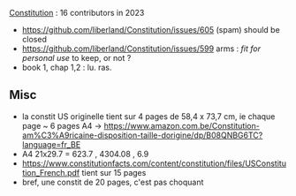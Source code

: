 [Constitution](https://github.com/liberland/Constitution)          :  16 contributors in 2023


* https://github.com/liberland/Constitution/issues/605 (spam) should be closed
* https://github.com/liberland/Constitution/issues/599 arms : <i>fit for personal use</i> to keep, or not ?
* book 1, chap 1,2 : lu. ras.

Misc
----
* la constit US originelle tient sur 4 pages de 58,4 x 73,7 cm, ie chaque page ~ 6 pages A4 -> https://www.amazon.com.be/Constitution-am%C3%A9ricaine-disposition-taille-dorigine/dp/B08QNBG6TC?language=fr_BE
* A4 21x29.7 = 623.7 , 4304.08 , 6.9
* https://www.constitutionfacts.com/content/constitution/files/USConstitution_French.pdf tient sur 15 pages
* bref, une constit de 20 pages, c'est pas choquant

<br>
